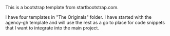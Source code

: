This is a bootstrap template from startbootstrap.com.

I have four templates in "The Originals" folder. I have started with the agency-gh template and will use the rest as a go to place for code snippets that I want to integrate into the main project.



